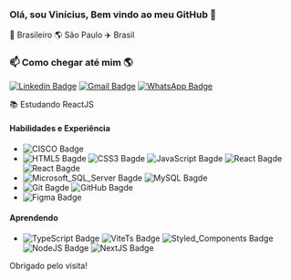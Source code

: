 ### Olá, sou Vinícius, Bem vindo ao meu GitHub 👋

🏡 Brasileiro 🌎 São Paulo ✈️ Brasil

### 📫 Como chegar até mim 🌎
[![Linkedin Badge](https://img.shields.io/badge/-Vinicius_Silva-blue?style=for-the-badge&logo=Linkedin&logoColor=white&link=https://www.linkedin.com/in/vinicius-silvaj/)](https://www.linkedin.com/in/vinicius-silvaj/)
[![Gmail Badge](https://img.shields.io/badge/-sjf.vinicius@gmail.com-ea4335?style=for-the-badge&logo=gmail&logoColor=white&link=mailto:sjf.vinicius@gmail.com)](mailto:sjf.vinicius@gmail.com)
[![WhatsApp Badge](https://img.shields.io/badge/-(11)_9_5980_5820-white?style=for-the-badge&logo=whatsapp)](tel:11959805820)

📚 Estudando ReactJS <br />

#### Habilidades e Experiência
* ![CISCO Badge](https://img.shields.io/badge/-Cisco-blue?style=for-the-badge&logo=cisco&logoColor=white)
* ![HTML5 Bagde](https://img.shields.io/badge/-HTML5-e34f26?style=for-the-badge&logo=html5&logoColor=white)
![CSS3 Bagde](https://img.shields.io/badge/-CSS3-1572b6?style=for-the-badge&logo=css3&logoColor=white)
![JavaScript Bagde](https://img.shields.io/badge/-JavaScript-f7df1e?style=for-the-badge&logo=javascript&logoColor=white)
![React Bagde](https://img.shields.io/badge/-React-61dafb?style=for-the-badge&logo=react&logoColor=white)
![React Bagde](https://img.shields.io/badge/-PHP-blueviolet?style=for-the-badge&logo=php&logoColor=white)
* ![Microsoft_SQL_Server Bagde](https://img.shields.io/badge/-Microsoft_SQL_Server-cc2927?style=for-the-badge&logo=microsoftsqlserver&logoColor=white)
![MySQL Bagde](https://img.shields.io/badge/-MySQL-4479a1?style=for-the-badge&logo=mysql&logoColor=white)
* ![Git Bagde](https://img.shields.io/badge/-Git-f05032?style=for-the-badge&logo=git&logoColor=white)
![GitHub Bagde](https://img.shields.io/badge/-GitHub-181717?style=for-the-badge&logo=github&logoColor=white)
* ![Figma Badge](https://img.shields.io/badge/-Figma-blue?style=for-the-badge&logo=figma&logoColor=white)

#### Aprendendo
* ![TypeScript Badge](https://img.shields.io/badge/-TypeScript-yellow?style=for-the-badge&logo=typescript&logoColor=white)
 ![ViteTs Badge](https://img.shields.io/badge/-ViteJS-blueviolet?style=for-the-badge&logo=vite&logoColor=white)
 ![Styled_Components Badge](https://img.shields.io/badge/-Styled_Components-ff69b4?style=for-the-badge&logo=styledcomponents&logoColor=white)
 ![NodeJS Badge](https://img.shields.io/badge/-NodeJS-brightgreen?style=for-the-badge&logo=node.js&logoColor=white)
 ![NextJS Badge](https://img.shields.io/badge/-NextJS-black?style=for-the-badge&logo=next.js&logoColor=white)

Obrigado pelo visita!

<!--
**sjvinicius/sjvinicius** is a ✨ _special_ ✨ repository because its `README.md` (this file) appears on your GitHub profile.

Here are some ideas to get you started:

- 🔭 I’m currently working on ...
- 🌱 I’m currently learning ...
- 👯 I’m looking to collaborate on ...
- 🤔 I’m looking for help with ...
- 💬 Ask me about ...
- 📫 How to reach me: ...
- 😄 Pronouns: ...
- ⚡ Fun fact: ...
-->

